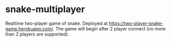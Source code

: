 # snake-multiplayer
Realtime two-player game of snake. Deployed at https://two-player-snake-game.herokuapp.com/. The game will begin after 2 player connect (no more than 2 players are supported).
